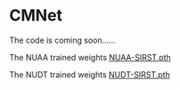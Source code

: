 # CMNet
The code is coming soon……

The NUAA trained weights [NUAA-SIRST.pth](https://github.com/YuanMortal/CMNet/blob/main/checkpoint/NUAA_SIRST.pth)

The NUDT trained weights [NUDT-SIRST.pth](https://github.com/YuanMortal/CMNet/blob/main/checkpoint/NUDT_SIRST.pth)
